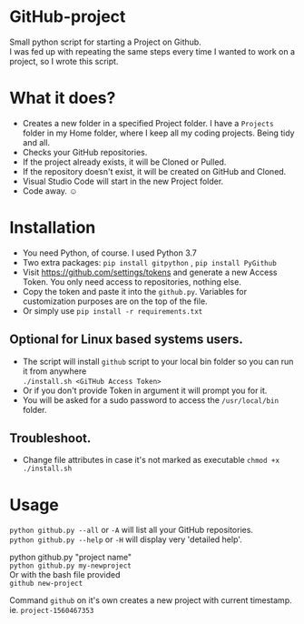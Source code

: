 # GitHub-project

Small python script for starting a Project on Github.  
I was fed up with repeating the same steps every time I wanted to work on a project, so I wrote this script.

# What it does?

 - Creates a new folder in a specified Project folder. I have a `Projects` folder in my Home folder, where I keep all my coding projects. Being tidy and all.  
 - Checks your GitHub repositories.
 - If the project already exists, it will be Cloned or Pulled.
 - If the repository doesn't exist, it will be created on GitHub and Cloned.
 - Visual Studio Code will start in the new Project folder.
 - Code away. :relaxed:
 
 # Installation
 
 - You need Python, of course. I used Python 3.7
 - Two extra packages: `pip install gitpython` , `pip install PyGithub`
 - Visit https://github.com/settings/tokens and generate a new Access Token. You only need access to repositories, nothing else.  
 - Copy the token and paste it into the `github.py`. Variables for customization purposes are on the top of the file.  
 - Or simply use `pip install -r requirements.txt`
 
 ## Optional for Linux based systems users.
 
  - The script will install `github` script to your local bin folder so you can run it from anywhere  
  `./install.sh <GiTHub Access Token>`
  - Or if you don't provide Token in argument it will prompt you for it.
  - You will be asked for a sudo password to access the `/usr/local/bin` folder.
  
  ## Troubleshoot. 
  - Change file attributes in case it's not marked as executable `chmod +x ./install.sh`
  

# Usage

`python github.py --all` or `-A` will list all your GitHub repositories.  
`python github.py --help` or `-H` will display very 'detailed help'.  

python github.py "project name"  
`python github.py my-newproject`  
Or with the bash file provided  
`github new-project`

Command `github` on it's own creates a new project with current timestamp. ie. `project-1560467353`


